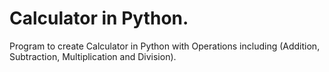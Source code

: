 # Calculator in Python.

Program to create Calculator in Python with Operations including (Addition, Subtraction, Multiplication and Division).
